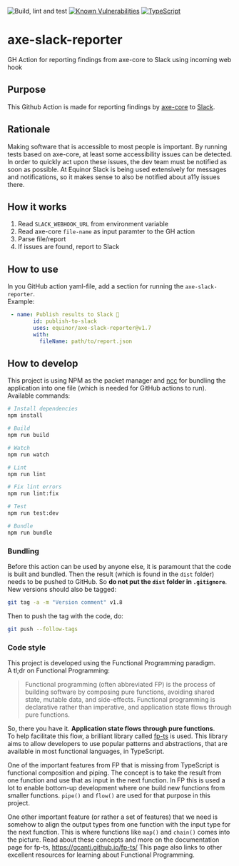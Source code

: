 ![Build, lint and test](https://github.com/equinor/axe-slack-reporter/actions/workflows/build-lint-test.yml/badge.svg)
[![Known Vulnerabilities](https://snyk.io/test/github/equinor/axe-slack-reporter/badge.svg?targetFile=package.json)](https://snyk.io/test/github/equinor/axe-slack-reporter?targetFile=package.json)
[![TypeScript](https://img.shields.io/badge/%3C%2F%3E-TypeScript-%230074c1.svg)](http://www.typescriptlang.org/)


# axe-slack-reporter
GH Action for reporting findings from axe-core to Slack using incoming web hook

## Purpose
This Github Action is made for reporting findings by [axe-core](https://github.com/dequelabs/axe-core) to [Slack](https://slack.com/).

## Rationale
Making software that is accessible to most people is important. By running tests based on axe-core, at least some accessibility issues can be detected. In order to quickly act upon these issues, the dev team must be notified as soon as possible. At Equinor Slack is being used extensively for messages and notifications, so it makes sense to also be notified about a11y issues there.

## How it works
1. Read `SLACK_WEBHOOK_URL` from environment variable
1. Read axe-core `file-name` as input paramter to the GH action
1. Parse file/report
1. If issues are found, report to Slack

## How to use
In you GitHub action yaml-file, add a section for running the `axe-slack-reporter`.  
Example:
```yaml
 - name: Publish results to Slack 💬
        id: publish-to-slack
        uses: equinor/axe-slack-reporter@v1.7
        with:
          fileName: path/to/report.json
```

## How to develop
This project is using NPM as the packet manager and [ncc](https://github.com/vercel/ncc) for bundling the application into one file (which is needed for GitHub actions to run).  
Available commands:

```bash
# Install dependencies
npm install

# Build
npm run build

# Watch
npm run watch

# Lint
npm run lint

# Fix lint errors
npm run lint:fix

# Test
npm run test:dev

# Bundle
npm run bundle
```

### Bundling
Before this action can be used by anyone else, it is paramount that the code is built and bundled. Then the result (which is found in the `dist` folder) needs to be pushed to GitHub. So **do not put the `dist` folder in `.gitignore`**.  
New versions should also be tagged:  

```bash
git tag -a -m "Version comment" v1.8
```

Then to push the tag with the code, do:  

```bash
git push --follow-tags
```

### Code style
This project is developed using the Functional Programming paradigm.  
A tl;dr on Functional Programming:
> Functional programming (often abbreviated FP) is the process of building software by composing pure functions, avoiding shared state, mutable data, and side-effects. Functional programming is declarative rather than imperative, and application state flows through pure functions.

So, there you have it. **Application state flows through pure functions**.  
To help facilitate this flow, a brilliant library called [fp-ts](https://github.com/gcanti/fp-ts) is used. This library aims to allow developers to use popular patterns and abstractions, that are available in most functional languages, in TypeScript.

One of the important features from FP that is missing from TypeScript is functional composition and piping. The concept is to take the result from one function and use that as input in the next function. In FP this is used a lot to enable bottom-up development where one build new functions from smaller functions. `pipe()` and `flow()` are used for that purpose in this project.

One other important feature (or rather a set of features) that we need is somehow to align the output types from one function with the input type for the next function. This is where functions like `map()` and `chain()` comes into the picture. Read about these concepts and more on the documentation page for fp-ts, https://gcanti.github.io/fp-ts/
This page also links to other excellent resources for learning about Functional Programming.